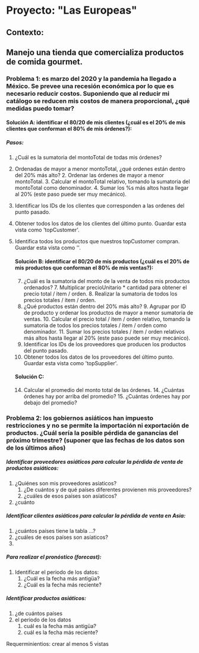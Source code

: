 # Proyecto: "Las Europeas"

## Contexto:
## Manejo una tienda que comercializa productos de comida gourmet.

### Problema 1: es marzo del 2020 y la pandemia ha llegado a México. Se prevee una recesión económica por lo que es necesario reducir costos. Suponiendo que al reducir mi catálogo se reducen mis costos de manera proporcional, ¿qué medidas puedo tomar?

#### Solución A: identificar el 80/20 de mis clientes (¿cuál es el 20% de mis clientes que conforman el 80% de mis órdenes?):
##### Pasos:
1. ¿Cuál es la sumatoria del montoTotal de todas mis órdenes?
2. Ordenadas de mayor a menor montoTotal, ¿qué ordenes están dentro del 20% más alto?
    2. Ordenar las órdenes de mayor a menor montoTotal.
    3. Calcular el montoTotal relativo, tomando la sumatoria del montoTotal como denominador.
    4. Sumar los %s más altos hasta llegar al 20% (este paso puede ser muy mecánico).
5. Identificar los IDs de los clientes que corresponden a las ordenes del punto pasado. 
6. Obtener todos los datos de los clientes del último punto. Guardar esta vista como 'topCustomer'.
7. Identifica todos los productos que nuestros topCustomer compran. Guardar esta vista como ''.

    #### Solución B: identificar el 80/20 de mis productos (¿cuál es el 20% de mis productos que conforman el 80% de mis ventas?):
    7. ¿Cuál es la sumatoria del monto de la venta de todos mis productos ordenados?
        7. Multiplicar precioUnitario * cantidad para obtener el precio total / item / orden.
        8. Realizar la sumatoria de todos los precios totales / item / orden.
    9. ¿Qué productos están dentro del 20% más alto?
        9. Agrupar por ID de producto y ordenar los productos de mayor a menor sumatoria de ventas.
        10. Calcular el precio total / item / orden relativo, tomando la sumatoria de todos los precios totales / item / orden como denominador.
        11. Sumar los precios totales / item / orden relativos más altos hasta llegar al 20% (este paso puede ser muy mecánico).
    12. Identificar los IDs de los proveedores que producen los productos del punto pasado. 
    13. Obtener todos los datos de los proveedores del último punto. Guardar esta vista como 'topSupplier'.

    #### Solución C:
    14. Calcular el promedio del monto total de las órdenes.
        14. ¿Cuántas órdenes hay por arriba del promedio?
        15. ¿Cuántas órdenes hay por debajo del promedio?

### Problema 2: los gobiernos asiáticos han impuesto restricciones y no se permite la importación ni exportación de productos. ¿Cuál sería la posible pérdida de ganancias del próximo trimestre? (suponer que las fechas de los datos son de los últimos años)

##### Identificar proveedores asiáticos para calcular la pérdida de venta de productos asiáticos:
1. ¿Quiénes son mis proveedores asíaticos?
    1. ¿De cuántos y de qué países diferentes provienen mis proveedores?
    2. ¿cuáles de esos países son asíaticos?
3. ¿cuánto 

##### Identificar clientes asiáticos para calcular la pérdida de venta en Asia:
1. ¿cuántos países tiene la tabla ...?
2. ¿cuáles de esos países son asíaticos?
3. 

##### Para realizar el pronóstico (forecast): 
1. Identificar el periodo de los datos:
    1. ¿Cuál es la fecha más antigüa?
    1. ¿Cuál es la fecha más reciente?

##### Identificar productos asiáticos: 
1. ¿de cuántos países 
1. el periodo de los datos
    1. cuál es la fecha más antigüa?
    1. cuál es la fecha más reciente?

Requerminientios:
crear al menos 5 vistas